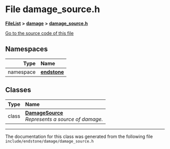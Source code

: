 

# File damage\_source.h



[**FileList**](files.md) **>** [**damage**](dir_d35032eb9ca22acb8eface5f2c8b6a35.md) **>** [**damage\_source.h**](damage__source_8h.md)

[Go to the source code of this file](damage__source_8h_source.md)
















## Namespaces

| Type | Name |
| ---: | :--- |
| namespace | [**endstone**](namespaceendstone.md) <br> |


## Classes

| Type | Name |
| ---: | :--- |
| class | [**DamageSource**](classendstone_1_1DamageSource.md) <br>_Represents a source of damage._  |



















































------------------------------
The documentation for this class was generated from the following file `include/endstone/damage/damage_source.h`

